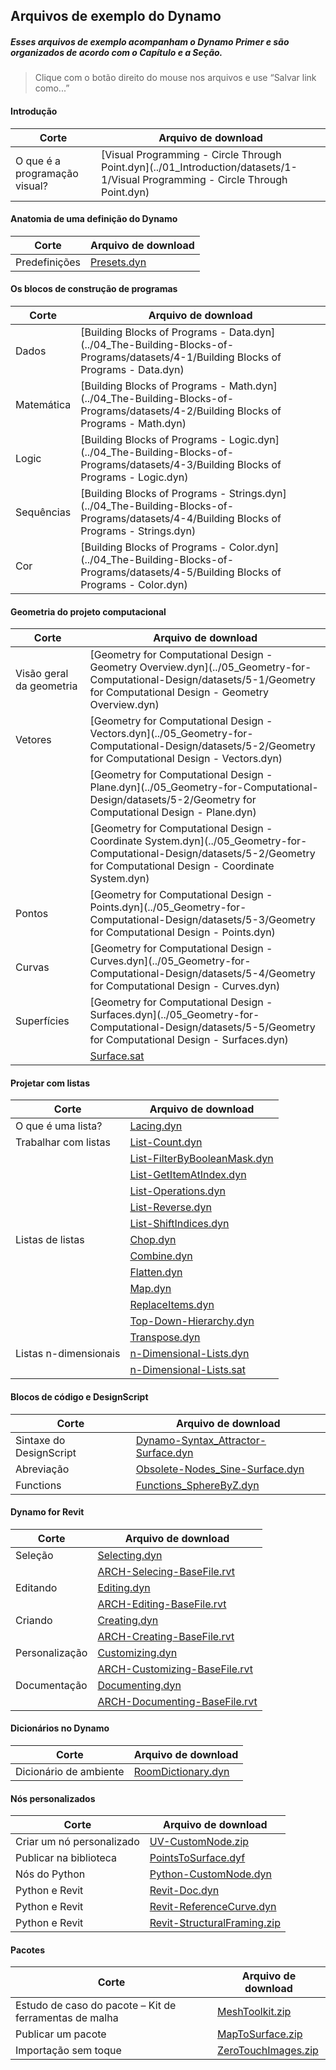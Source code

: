 

## Arquivos de exemplo do Dynamo

##### Esses arquivos de exemplo acompanham o Dynamo Primer e são organizados de acordo com o Capítulo e a Seção.

> Clique com o botão direito do mouse nos arquivos e use “Salvar link como...”

#### Introdução

|Corte|Arquivo de download|
| -- | -- |
|O que é a programação visual?|[Visual Programming - Circle Through Point.dyn](../01_Introduction/datasets/1-1/Visual Programming - Circle Through Point.dyn)|

#### Anatomia de uma definição do Dynamo

|Corte|Arquivo de download|
| -- | -- |
|Predefinições|[Presets.dyn](../03_Anatomy-of-a-Dynamo-Definition/datasets/3-5/Presets.dyn)|

#### Os blocos de construção de programas

|Corte|Arquivo de download|
| -- | -- |
|Dados|[Building Blocks of Programs - Data.dyn](../04_The-Building-Blocks-of-Programs/datasets/4-1/Building Blocks of Programs - Data.dyn)|
|Matemática|[Building Blocks of Programs - Math.dyn](../04_The-Building-Blocks-of-Programs/datasets/4-2/Building Blocks of Programs - Math.dyn)|
|Logic|[Building Blocks of Programs - Logic.dyn](../04_The-Building-Blocks-of-Programs/datasets/4-3/Building Blocks of Programs - Logic.dyn)|
|Sequências|[Building Blocks of Programs - Strings.dyn](../04_The-Building-Blocks-of-Programs/datasets/4-4/Building Blocks of Programs - Strings.dyn)|
|Cor|[Building Blocks of Programs - Color.dyn](../04_The-Building-Blocks-of-Programs/datasets/4-5/Building Blocks of Programs - Color.dyn)|

#### Geometria do projeto computacional

|Corte|Arquivo de download|
| -- | -- |
|Visão geral da geometria|[Geometry for Computational Design - Geometry Overview.dyn](../05_Geometry-for-Computational-Design/datasets/5-1/Geometry for Computational Design - Geometry Overview.dyn)|
|Vetores|[Geometry for Computational Design - Vectors.dyn](../05_Geometry-for-Computational-Design/datasets/5-2/Geometry for Computational Design - Vectors.dyn)|
||[Geometry for Computational Design - Plane.dyn](../05_Geometry-for-Computational-Design/datasets/5-2/Geometry for Computational Design - Plane.dyn)|
||[Geometry for Computational Design - Coordinate System.dyn](../05_Geometry-for-Computational-Design/datasets/5-2/Geometry for Computational Design - Coordinate System.dyn)|
|Pontos|[Geometry for Computational Design - Points.dyn](../05_Geometry-for-Computational-Design/datasets/5-3/Geometry for Computational Design - Points.dyn)|
|Curvas|[Geometry for Computational Design - Curves.dyn](../05_Geometry-for-Computational-Design/datasets/5-4/Geometry for Computational Design - Curves.dyn)|
|Superfícies|[Geometry for Computational Design - Surfaces.dyn](../05_Geometry-for-Computational-Design/datasets/5-5/Geometry for Computational Design - Surfaces.dyn)|
||[Surface.sat](../05_Geometry-for-Computational-Design/datasets/5-5/Surface.sat)|

#### Projetar com listas

|Corte|Arquivo de download|
| -- | -- |
|O que é uma lista?|[Lacing.dyn](../06_Designing-with-Lists/datasets/6-1/Lacing.dyn)|
|Trabalhar com listas|[List-Count.dyn](../06_Designing-with-Lists/datasets/6-2/List-Count.dyn)|
||[List-FilterByBooleanMask.dyn](../06_Designing-with-Lists/datasets/6-2/List-FilterByBooleanMask.dyn)|
||[List-GetItemAtIndex.dyn](../06_Designing-with-Lists/datasets/6-2/List-GetItemAtIndex.dyn)|
||[List-Operations.dyn](../06_Designing-with-Lists/datasets/6-2/List-Operations.dyn)|
||[List-Reverse.dyn](../06_Designing-with-Lists/datasets/6-2/List-Reverse.dyn)|
||[List-ShiftIndices.dyn](../06_Designing-with-Lists/datasets/6-2/List-ShiftIndices.dyn)|
|Listas de listas|[Chop.dyn](../06_Designing-with-Lists/datasets/6-3/Chop.dyn)|
||[Combine.dyn](../06_Designing-with-Lists/datasets/6-3/Combine.dyn)|
||[Flatten.dyn](../06_Designing-with-Lists/datasets/6-3/Flatten.dyn)|
||[Map.dyn](../06_Designing-with-Lists/datasets/6-3/Map.dyn)|
||[ReplaceItems.dyn](../06_Designing-with-Lists/datasets/6-3/ReplaceItems.dyn)|
||[Top-Down-Hierarchy.dyn](../06_Designing-with-Lists/datasets/6-3/Top-Down-Hierarchy.dyn)|
||[Transpose.dyn](../06_Designing-with-Lists/datasets/6-3/Transpose.dyn)|
|Listas n-dimensionais|[n-Dimensional-Lists.dyn](../06_Designing-with-Lists/datasets/6-4/n-Dimensional-Lists.dyn)|
||[n-Dimensional-Lists.sat](../06_Designing-with-Lists/datasets/6-4/n-Dimensional-Lists.sat)|

#### Blocos de código e DesignScript

|Corte|Arquivo de download|
| -- | -- |
|Sintaxe do DesignScript|[Dynamo-Syntax_Attractor-Surface.dyn](../07_Code-Block/datasets/7-2/Dynamo-Syntax_Attractor-Surface.dyn)|
|Abreviação|[Obsolete-Nodes_Sine-Surface.dyn](../07_Code-Block/datasets/7-3/Obsolete-Nodes_Sine-Surface.dyn)|
|Functions|[Functions_SphereByZ.dyn](../07_Code-Block/datasets/7-4/Functions_SphereByZ.dyn)|

#### Dynamo for Revit

|Corte|Arquivo de download|
| -- | -- |
|Seleção|[Selecting.dyn](../08_Dynamo-for-Revit/datasets/8-2/Selecting.dyn)|
||[ARCH-Selecing-BaseFile.rvt](../08_Dynamo-for-Revit/datasets/8-2/ARCH-Selecting-BaseFile.rvt)|
|Editando|[Editing.dyn](../08_Dynamo-for-Revit/datasets/8-3/Editing.dyn)|
||[ARCH-Editing-BaseFile.rvt](../08_Dynamo-for-Revit/datasets/8-3/ARCH-Editing-BaseFile.rvt)|
|Criando|[Creating.dyn](../08_Dynamo-for-Revit/datasets/8-4/Creating.dyn)|
||[ARCH-Creating-BaseFile.rvt](../08_Dynamo-for-Revit/datasets/8-4/ARCH-Creating-BaseFile.rvt)|
|Personalização|[Customizing.dyn](../08_Dynamo-for-Revit/datasets/8-5/Customizing.dyn)|
||[ARCH-Customizing-BaseFile.rvt](../08_Dynamo-for-Revit/datasets/8-5/ARCH-Customizing-BaseFile.rvt)|
|Documentação|[Documenting.dyn](../08_Dynamo-for-Revit/datasets/8-6/Documenting.dyn)|
||[ARCH-Documenting-BaseFile.rvt](../08_Dynamo-for-Revit/datasets/8-6/ARCH-Documenting-BaseFile.rvt)|

#### Dicionários no Dynamo

|Corte|Arquivo de download|
| -- | -- |
|Dicionário de ambiente|[RoomDictionary.dyn](../09_Dictionaries/datasets/9-4_roomDictionary.dyn)|

#### Nós personalizados

|Corte|Arquivo de download|
| -- | -- |
|Criar um nó personalizado|[UV-CustomNode.zip](../10_Custom-Nodes/datasets/10-2/UV-CustomNode.zip)|
|Publicar na biblioteca|[PointsToSurface.dyf](../10_Custom-Nodes/datasets/10-3/PointsToSurface.dyf)|
|Nós do Python|[Python-CustomNode.dyn](../10_Custom-Nodes/datasets/10-4/Python-CustomNode.dyn)|
|Python e Revit|[Revit-Doc.dyn](../10_Custom-Nodes/datasets/10-5/Revit-Doc.dyn)|
|Python e Revit|[Revit-ReferenceCurve.dyn](../10_Custom-Nodes/datasets/10-5/Revit-ReferenceCurve.dyn)|
|Python e Revit|[Revit-StructuralFraming.zip](../10_Custom-Nodes/datasets/10-5/Revit-StructuralFraming.zip)|

#### Pacotes

|Corte|Arquivo de download|
| -- | -- |
|Estudo de caso do pacote – Kit de ferramentas de malha|[MeshToolkit.zip](../11_Packages/datasets/11-2/MeshToolkit.zip)|
|Publicar um pacote|[MapToSurface.zip](../11_Packages/datasets/11-4/MapToSurface.zip)|
|Importação sem toque|[ZeroTouchImages.zip](../11_Packages/datasets/11-5/ZeroTouchImages.zip)|

